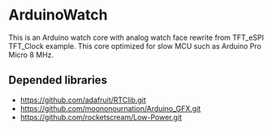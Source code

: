 # ArduinoWatch
This is an Arduino watch core with analog watch face rewrite from TFT_eSPI TFT_Clock example.
This core optimized for slow MCU such as Arduino Pro Micro 8 MHz.

## Depended libraries
- https://github.com/adafruit/RTClib.git
- https://github.com/moononournation/Arduino_GFX.git
- https://github.com/rocketscream/Low-Power.git
